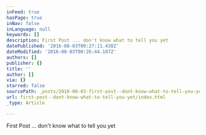 ```yaml
---
inFeed: true
hasPage: true
inNav: false
inLanguage: null
keywords: []
description: First Post ... don't know what to tell you yet
datePublished: '2016-08-03T00:27:11.430Z'
dateModified: '2016-08-03T00:26:44.107Z'
authors: []
publisher: {}
title: ''
author: []
via: {}
starred: false
sourcePath: _posts/2016-08-03-first-post--dont-know-what-to-tell-you-yet.md
url: first-post--dont-know-what-to-tell-you-yet/index.html
_type: Article

---
```

First Post ... don't know what to tell you yet